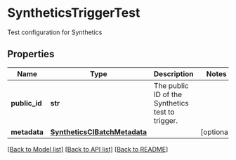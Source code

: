 # SyntheticsTriggerTest

Test configuration for Synthetics

## Properties
Name | Type | Description | Notes
------------ | ------------- | ------------- | -------------
**public_id** | **str** | The public ID of the Synthetics test to trigger. | 
**metadata** | [**SyntheticsCIBatchMetadata**](SyntheticsCIBatchMetadata.md) |  | [optional] 

[[Back to Model list]](README.md#documentation-for-models) [[Back to API list]](README.md#documentation-for-api-endpoints) [[Back to README]](README.md)


